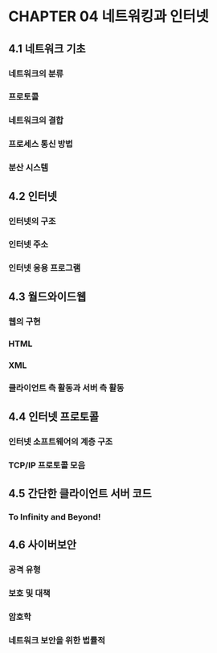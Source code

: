 # CHAPTER 04 네트워킹과 인터넷

## 4.1 네트워크 기초
### 네트워크의 분류
### 프로토콜
### 네트워크의 결합
### 프로세스 통신 방법
### 분산 시스템

## 4.2 인터넷
### 인터넷의 구조
### 인터넷 주소
### 인터넷 응용 프로그램

## 4.3 월드와이드웹
### 웹의 구현
### HTML
### XML
### 클라이언트 측 활동과 서버 측 활동

## 4.4 인터넷 프로토콜
### 인터넷 소프트웨어의 계층 구조
### TCP/IP 프로토콜 모음

## 4.5 간단한 클라이언트 서버 코드
### To Infinity and Beyond!

## 4.6 사이버보안
### 공격 유형
### 보호 및 대책
### 암호학
### 네트워크 보안을 위한 법률적 
